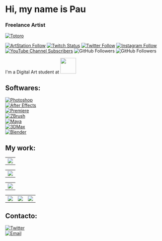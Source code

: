 # Hi, my name is Pau
### Freelance Artist


[![Totoro](https://i.pinimg.com/originals/f4/15/b1/f415b1a3ddeb8a36d8b002cf5d649988.gif)](https://www.artstation.com/uhkyon)


[![ArtStation Follow](https://img.shields.io/badge/ArtStation-FFFFFF?style=social&logo=artstation&labelColor=E4405F)](https://www.artstation.com/uhkyon)
[![Twitch Status](https://img.shields.io/twitch/status/UhKyon?style=social)](https://www.twitch.tv/uhkyon)
[![Twitter Follow](https://img.shields.io/twitter/follow/uhkyon?style=social)](https://twitter.com/uhkyon)
[![Instagram Follow](https://img.shields.io/badge/Instagram-FFFFFF?style=social&logo=instagram&labelColor=E4405F)](https://www.instagram.com/uhkyon)
[![YouTube Channel Subscribers](https://img.shields.io/youtube/channel/subscribers/UCTROEO8NLSTvnWCwTA0s9yg?style=social)](https://www.youtube.com/c/EvilPau?sub_confirmation=1)
![GitHub Followers](https://img.shields.io/github/followers/uhkyon?style=social)
![GitHub Followers](https://img.shields.io/github/stars/uhkyon?style=social)

I'm a Digital Art student at [<img src="https://www.cevbarcelona.com/wp-content/uploads/2018/08/logo-h80.png" width=50>](https://www.cevbarcelona.com/)


## Softwares:
[![Photoshop](https://img.shields.io/badge/Photoshop-002669?style=for-the-badge&logo=adobephotoshop&logoColor=002669&labelColor=31A8FF)]()
</br>
[![After Effects](https://img.shields.io/badge/After_Effects-040492?style=for-the-badge&logo=adobeaftereffects&logoColor=040492&labelColor=9999FF)]()
</br>
[![Premiere](https://img.shields.io/badge/Premiere-040492?style=for-the-badge&logo=adobepremierepro&logoColor=040492&labelColor=9999FF)]()
</br>
[![ZBrush](https://img.shields.io/badge/ZBrush-000000?style=for-the-badge&logo=zotero&logoColor=101010&labelColor=FFFFFF)]()
</br>
[![Maya](https://img.shields.io/badge/Autodesk_Maya-47D5FF?style=for-the-badge&logo=monster&logoColor=white&labelColor=2F98B7)]()
</br>
[![3DMax](https://img.shields.io/badge/3D_Max-0696D7?style=for-the-badge&logo=autodesk&logoColor=blue&labelColor=17526C)]()
</br>
[![Blender](https://img.shields.io/badge/Blender-C34D01?style=for-the-badge&logo=blender&logoColor=101010&labelColor=F5792A)]()
</br>

## My work:

<table style="width:50%">
  <tr>
    <td>
	<a href="https://www.artstation.com/artwork/KeR8YR">
  		<img src="https://cdna.artstation.com/p/assets/images/images/061/952/042/large/uhkyon-asset.jpg?1681997874">
	</a>
	</td>

<table style="width:50%">
  <tr>
    <td>
	<a href="https://www.artstation.com/artwork/BXovyl">
  		<img src="https://cdna.artstation.com/p/assets/images/images/059/300/290/large/uhkyon-asset.jpg?1676061084">
	</a>
	</td>

<table style="width:50%">
  <tr>
    <td>
	<a href="https://www.artstation.com/artwork/2qoeWv">
  		<img src="https://cdna.artstation.com/p/assets/images/images/055/684/118/large/uhkyon-si.jpg?1667506220">
	</a>
	</td>
	
<table style="width:50%">
 <tr>
    <td>
	<a href="https://www.artstation.com/artwork/NGJqOP">
  		<img src="https://cdnb.artstation.com/p/assets/images/images/048/987/377/large/uhkyon-yvir.jpg?1651431235">
	</a>
	</td>
    <td>
	<a href="https://www.artstation.com/artwork/2qnK6x">
  		<img src="https://cdna.artstation.com/p/assets/images/images/046/543/010/large/uhkyon-pauvalles.jpg?1645379224">

<td>
	<a href="https://www.artstation.com/artwork/aGyLaq">
  		<img src="https://cdna.artstation.com/p/assets/images/images/045/025/398/large/uhkyon-pau-valles.jpg?1641753153">
	
  </tr>
</table>
</table>



## Contacto:

[![Twitter](https://img.shields.io/badge/Twitter-darkblue?style=for-the-badge&logo=Twitter&logoColor=blue&labelColor=white)](https://twitter.com/UhKyon)
</br>
[![Email](https://img.shields.io/badge/Mail-D14836?style=for-the-badge&logo=gmail&logoColor=white&labelColor=101010)](mailto:pauvm4689@gmail.com)
</br>
